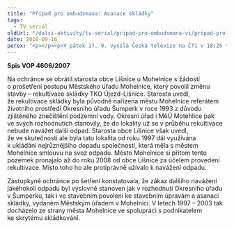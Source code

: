 ```yaml
---
title: "Případ pro ombudsmana: Asanace skládky"
tags:
  - TV seriál
oldUrl: "/dalsi-aktivity/tv-serial/pripad-pro-ombudsmana-vi/pripad-pro-ombudsmana-asanace-skladky-1/"
date: 2010-09-16
perex: "<p></p><p>V pátek 17. 9. vysílá Česká televize na ČT1 v 18:25 třetí díl šestého cyklu pořadu Případ pro ombudsmana (repríze v pondělí 20. 9. ve 12:25 na ČT2). V dílu nazvaném Asanace skládky veřejný ochránce práv řeší dlouhodobé nelegální skladování odpadu, nečinnost úřadů a průtahy v řízení.</p>"
---
```


<!-- imported from the old website -->

<p><strong>Spis VOP 4606/2007</strong></p><p>Na ochránce se obrátil starosta obce Líšnice u Mohelnice s žádostí o prošetření postupu Městského úřadu Mohelnice, který povolil změnu stavby – rekultivace skládky TKO Újezd-Líšnice. Starosta uvedl, že rekultivace skládky byla původně nařízena městu Mohelnice referátem životního prostředí Okresního úřadu Šumperk v roce 1993 z důvodu zjištěného znečištění podzemní vody. Okresní úřad i MěÚ Motehlice pak ve svých rozhodnutích stanovily, že do lokality už se v průběhu rekultivace nebude navážet další odpad. Starosta obce Líšnice však uvedl, že ve skutečnosti ale byla tato lokalita od roku 1997 dál využívána k ukládání nejrůznějšího dopadu společností, která měla s městem Mohelnice smlouvu na svoz odpadu. Město Mohelnice si přitom tento pozemek pronajalo až do roku 2008 od obce Líšnice za účelem provedení rekultivace. Místo toho ho ale protiprávně užívalo k navážení odpadu.</p><p>Zástupkyně ochránce po šetření konstatovala, že zákaz dalšího navážení jakéhokoli odpadu byl výslovně stanoven jak v rozhodnutí Okresního úřadu v Šumperku, tak i ve stavebním povolení ke stavebním úpravám a asanaci skládky, vydaném Městským úřadem v Mohelnici. V letech 1997 – 2003 tak docházelo ze strany města Mohelnice ve spolupráci s podnikatelem ke skrytému skládkování.</p>
